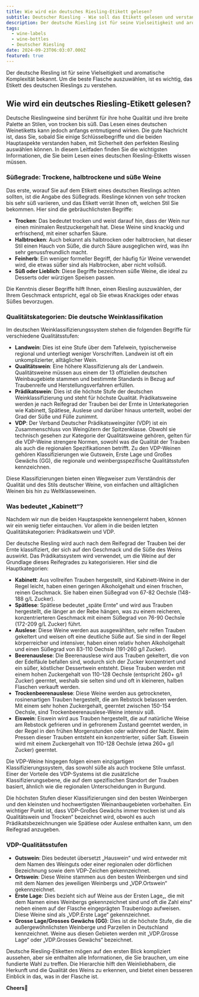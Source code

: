 ```yaml
---
title: Wie wird ein deutsches Riesling-Etikett gelesen?
subtitle: Deutscher Riesling - Wie soll das Etikett gelesen und verstanden werden?
description: Der deutsche Riesling ist für seine Vielseitigkeit und aromatische Komplexität bekannt. Um die beste Flasche auszuwählen, ist es wichtig, das Etikett des deutschen Rieslings zu verstehen.
tags:
  - wine-labels
  - wine-bottles
  - Deutscher Riesling
date: 2024-09-23T06:03:07.000Z
featured: true
---
```


Der deutsche Riesling ist für seine Vielseitigkeit und aromatische Komplexität bekannt. Um die beste Flasche auszuwählen, ist es wichtig, das Etikett des deutschen Rieslings zu verstehen.

## Wie wird ein deutsches Riesling-Etikett gelesen?

Deutsche Rieslingweine sind berühmt für ihre hohe Qualität und ihre breite Palette an Stilen, von trocken bis süß. Das Lesen eines deutschen Weinetiketts kann jedoch anfangs entmutigend wirken. Die gute Nachricht ist, dass Sie, sobald Sie einige Schlüsselbegriffe und die beiden Hauptaspekte verstanden haben, mit Sicherheit den perfekten Riesling auswählen können. In diesem Leitfaden finden Sie die wichtigsten Informationen, die Sie beim Lesen eines deutschen Riesling-Etiketts wissen müssen.

### Süßegrade: Trockene, halbtrockene und süße Weine

Das erste, worauf Sie auf dem Etikett eines deutschen Rieslings achten sollten, ist die Angabe des Süßegrads. Rieslinge können von sehr trocken bis sehr süß variieren, und das Etikett verrät Ihnen oft, welchen Stil Sie bekommen. Hier sind die gebräuchlichsten Begriffe:

- **Trocken**: Das bedeutet trocken und weist darauf hin, dass der Wein nur einen minimalen Restzuckergehalt hat. Diese Weine sind knackig und erfrischend, mit einer scharfen Säure.
- **Halbtrocken**: Auch bekannt als halbtrocken oder halbtrocken, hat dieser Stil einen Hauch von Süße, die durch Säure ausgeglichen wird, was ihn sehr genussfreundlich macht.
- **Feinherb**: Ein weniger formeller Begriff, der häufig für Weine verwendet wird, die etwas süßer sind als Halbtrocken, aber nicht vollsüß.
- **Süß oder Lieblich**: Diese Begriffe bezeichnen süße Weine, die ideal zu Desserts oder würzigen Speisen passen.

Die Kenntnis dieser Begriffe hilft Ihnen, einen Riesling auszuwählen, der Ihrem Geschmack entspricht, egal ob Sie etwas Knackiges oder etwas Süßes bevorzugen.

### Qualitätskategorien: Die deutsche Weinklassifikation

Im deutschen Weinklassifizierungssystem stehen die folgenden Begriffe für verschiedene Qualitätsstufen:

- **Landwein**: Dies ist eine Stufe über dem Tafelwein, typischerweise regional und unterliegt weniger Vorschriften. Landwein ist oft ein unkomplizierter, alltäglicher Wein.
- **Qualitätswein**: Eine höhere Klassifizierung als der Landwein. Qualitätsweine müssen aus einem der 13 offiziellen deutschen Weinbaugebiete stammen und bestimmte Standards in Bezug auf Traubenreife und Herstellungsverfahren erfüllen.
- **Prädikatswein**: Dies ist die höchste Stufe der deutschen Weinklassifizierung und steht für höchste Qualität. Prädikatsweine werden je nach Reifegrad der Trauben bei der Ernte in Unterkategorien wie Kabinett, Spätlese, Auslese und darüber hinaus unterteilt, wobei der Grad der Süße und Fülle zunimmt.
- **VDP**: Der Verband Deutscher Prädikatsweingüter (VDP) ist ein Zusammenschluss von Weingütern der Spitzenklasse. Obwohl sie technisch gesehen zur Kategorie der Qualitätsweine gehören, gelten für die VDP-Weine strengere Normen, sowohl was die Qualität der Trauben als auch die regionalen Spezifikationen betrifft. Zu den VDP-Weinen gehören Klassifizierungen wie Gutswein, Erste Lage und Großes Gewächs (GG), die regionale und weinbergsspezifische Qualitätsstufen kennzeichnen.

Diese Klassifizierungen bieten einen Wegweiser zum Verständnis der Qualität und des Stils deutscher Weine, von einfachen und alltäglichen Weinen bis hin zu Weltklasseweinen.

### Was bedeutet „Kabinett“?

Nachdem wir nun die beiden Hauptaspekte kennengelernt haben, können wir ein wenig tiefer eintauchen. Vor allem in die beiden letzten Qualitätskategorien: Prädikatswein und VDP.

Der deutsche Riesling wird auch nach dem Reifegrad der Trauben bei der Ernte klassifiziert, der sich auf den Geschmack und die Süße des Weins auswirkt. Das Prädikatssystem wird verwendet, um die Weine auf der Grundlage dieses Reifegrades zu kategorisieren. Hier sind die Hauptkategorien:

- **Kabinett**: Aus vollreifen Trauben hergestellt, sind Kabinett-Weine in der Regel leicht, haben einen geringen Alkoholgehalt und einen frischen, reinen Geschmack. Sie haben einen Süßegrad von 67-82 Oechsle (148-188 g/L Zucker).
- **Spätlese**: Spätlese bedeutet „späte Ernte“ und wird aus Trauben hergestellt, die länger an der Rebe hängen, was zu einem reicheren, konzentrierteren Geschmack mit einem Süßegrad von 76-90 Oechsle (172-209 g/L Zucker) führt.
- **Auslese**: Diese Weine werden aus ausgewählten, sehr reifen Trauben gekeltert und weisen oft eine deutliche Süße auf. Sie sind in der Regel körperreicher und intensiver, haben einen relativ hohen Alkoholgehalt und einen Süßegrad von 83-110 Oechsle (191-260 g/l Zucker).
- **Beerenauslese**: Die Beerenauslese wird aus Trauben gekeltert, die von der Edelfäule befallen sind, wodurch sich der Zucker konzentriert und ein süßer, köstlicher Dessertwein entsteht. Diese Trauben werden mit einem hohen Zuckergehalt von 110-128 Oechsle (entspricht 260+ g/l Zucker) geerntet, weshalb sie selten sind und oft in kleineren, halben Flaschen verkauft werden.
- **Trockenbeerenauslese**: Diese Weine werden aus getrockneten, rosinenartigen Trauben hergestellt, die am Rebstock belassen werden. Mit einem sehr hohen Zuckergehalt, geerntet zwischen 150-154 Oechsle, sind Trockenbeerenauslese-Weine intensiv süß.
- **Eiswein**: Eiswein wird aus Trauben hergestellt, die auf natürliche Weise am Rebstock gefrieren und in gefrorenem Zustand geerntet werden, in der Regel in den frühen Morgenstunden oder während der Nacht. Beim Pressen dieser Trauben entsteht ein konzentrierter, süßer Saft. Eiswein wird mit einem Zuckergehalt von 110-128 Oechsle (etwa 260+ g/l Zucker) geerntet.

Die VDP-Weine hingegen folgen einem einzigartigen Klassifizierungssystem, das sowohl süße als auch trockene Stile umfasst. Einer der Vorteile des VDP-Systems ist die zusätzliche Klassifizierungsebene, die auf dem spezifischen Standort der Trauben basiert, ähnlich wie die regionalen Unterscheidungen in Burgund.

Die höchsten Stufen dieser Klassifizierungen sind den besten Weinbergen und den kleinsten und hochwertigsten Weinanbaugebieten vorbehalten. Ein wichtiger Punkt ist, dass VDP-Großes Gewächs immer trocken ist und als Qualitätswein und Trocken“ bezeichnet wird, obwohl es auch Prädikatsbezeichnungen wie Spätlese oder Auslese enthalten kann, um den Reifegrad anzugeben.

### VDP-Qualitätsstufen

- **Gutswein**: Dies bedeutet übersetzt „Hauswein“ und wird entweder mit dem Namen des Weinguts oder einer regionalen oder dörflichen Bezeichnung sowie dem VDP-Zeichen gekennzeichnet.
- **Ortswein**: Diese Weine stammen aus den besten Weinbergen und sind mit dem Namen des jeweiligen Weinbergs und „VDP.Ortswein“ gekennzeichnet.
- **Erste Lage**: Dies bezieht sich auf Weine aus der Ersten Lage„, die mit dem Namen eines Weinbergs gekennzeichnet sind und oft die Zahl eins“ neben einem auf der Flasche eingeprägten Traubenlogo aufweisen. Diese Weine sind als „VDP.Erste Lage“ gekennzeichnet.
- **Grosse Lage/Grosses Gewächs (GG)**: Dies ist die höchste Stufe, die die außergewöhnlichsten Weinberge und Parzellen in Deutschland kennzeichnet. Weine aus diesen Gebieten werden mit „VDP.Grosse Lage“ oder „VDP.Grosses Gewächs“ bezeichnet.

Deutsche Riesling-Etiketten mögen auf den ersten Blick kompliziert aussehen, aber sie enthalten alle Informationen, die Sie brauchen, um eine fundierte Wahl zu treffen. Die Hierarchie hilft den Weinliebhabern, die Herkunft und die Qualität des Weins zu erkennen, und bietet einen besseren Einblick in das, was in der Flasche ist.

**Cheers**🍷
